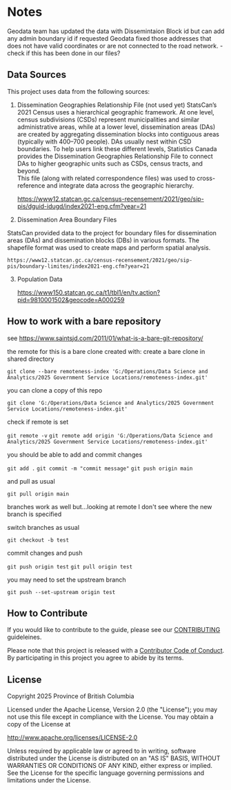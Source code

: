 # Notes

Geodata team has updated the data with Dissemintaion Block id but can add any admin boundary id if requested 
Geodata fixed those addresses that does not have valid coordinates or are not connected to the road network. - check if this has been done in our files?  

## Data Sources

This project uses data from the following sources:

1. Dissemination Geographies Relationship File (not used yet)
StatsCan’s 2021 Census uses a hierarchical geographic framework. At one level, census subdivisions (CSDs) represent municipalities and similar administrative areas,  while at a lower level, dissemination areas (DAs) are created by aggregating dissemination blocks into contiguous areas (typically with 400–700 people).  DAs usually nest within CSD boundaries.  To help users link these different levels, Statistics Canada provides the Dissemination Geographies Relationship File to connect DAs to higher geographic units such as CSDs, census tracts, and beyond.  
This file (along with related correspondence files) was used to cross-reference and integrate data across the geographic hierarchy. 

    https://www12.statcan.gc.ca/census-recensement/2021/geo/sip-pis/dguid-idugd/index2021-eng.cfm?year=21

2. Dissemination Area Boundary Files 

StatsCan provided data to the project for boundary files for dissemination areas (DAs) and dissemination blocks (DBs) in various formats.  The shapefile format was used to create maps and perform spatial analysis.  

    https://www12.statcan.gc.ca/census-recensement/2021/geo/sip-pis/boundary-limites/index2021-eng.cfm?year=21

3. Population Data

    https://www150.statcan.gc.ca/t1/tbl1/en/tv.action?pid=9810001502&geocode=A000259 


## How to work with a bare repository

see https://www.saintsjd.com/2011/01/what-is-a-bare-git-repository/

the remote for this is a bare clone created with:
create a bare clone in shared directory

`git clone --bare remoteness-index 'G:/Operations/Data Science and Analytics/2025 Government Service Locations/remoteness-index.git'`

you can clone a copy of this repo

`git clone 'G:/Operations/Data Science and Analytics/2025 Government Service Locations/remoteness-index.git'`

check if remote is set

`git remote -v`
`git remote add origin 'G:/Operations/Data Science and Analytics/2025 Government Service Locations/remoteness-index.git'`

you should be able to add and commit changes

`git add .`
`git commit -m "commit message"`
`git push origin main`

and pull as usual

`git pull origin main`

branches work as well but...looking at remote I don't see where the new branch is specified

switch branches as usual

`git checkout -b test`

commit changes and push 

`git push origin test`
`git pull origin test`

you may need to set the upstream branch

`git push --set-upstream origin test`

## How to Contribute

If you would like to contribute to the guide, please see our [CONTRIBUTING](CONTRIBUTING.md) guideleines.

Please note that this project is released with a [Contributor Code of Conduct](CODE_OF_CONDUCT.md). By participating in this project you agree to abide by its terms.

## License

Copyright 2025 Province of British Columbia

Licensed under the Apache License, Version 2.0 (the "License");
you may not use this file except in compliance with the License.
You may obtain a copy of the License at

   http://www.apache.org/licenses/LICENSE-2.0

Unless required by applicable law or agreed to in writing, software
distributed under the License is distributed on an "AS IS" BASIS,
WITHOUT WARRANTIES OR CONDITIONS OF ANY KIND, either express or implied.
See the License for the specific language governing permissions and
limitations under the License.